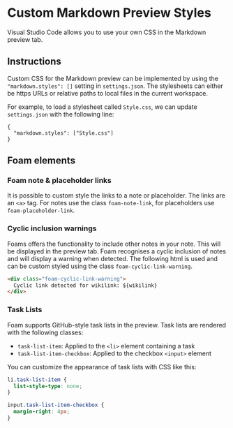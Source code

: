 # Custom Markdown Preview Styles

Visual Studio Code allows you to use your own CSS in the Markdown preview tab.

## Instructions

Custom CSS for the Markdown preview can be implemented by using the `"markdown.styles": []` setting in `settings.json`. The stylesheets can either be https URLs or relative paths to local files in the current workspace.

For example, to load a stylesheet called `Style.css`, we can update `settings.json` with the following line:

```
{
  "markdown.styles": ["Style.css"]
}
```

## Foam elements

### Foam note & placeholder links

It is possible to custom style the links to a note or placeholder. The links are an `<a>` tag. For notes use the class `foam-note-link`, for placeholders use `foam-placeholder-link`.

### Cyclic inclusion warnings

Foams offers the functionality to include other notes in your note. This will be displayed in the preview tab. Foam recognises a cyclic inclusion of notes and will display a warning when detected. The following html is used and can be custom styled using the class `foam-cyclic-link-warning`.

```html
<div class="foam-cyclic-link-warning">
  Cyclic link detected for wikilink: ${wikilink}
</div>
```

### Task Lists

Foam supports GitHub-style task lists in the preview. Task lists are rendered with the following classes:

- `task-list-item`: Applied to the `<li>` element containing a task
- `task-list-item-checkbox`: Applied to the checkbox `<input>` element

You can customize the appearance of task lists with CSS like this:

```css
li.task-list-item {
  list-style-type: none;
}

input.task-list-item-checkbox {
  margin-right: 4px;
}
```
